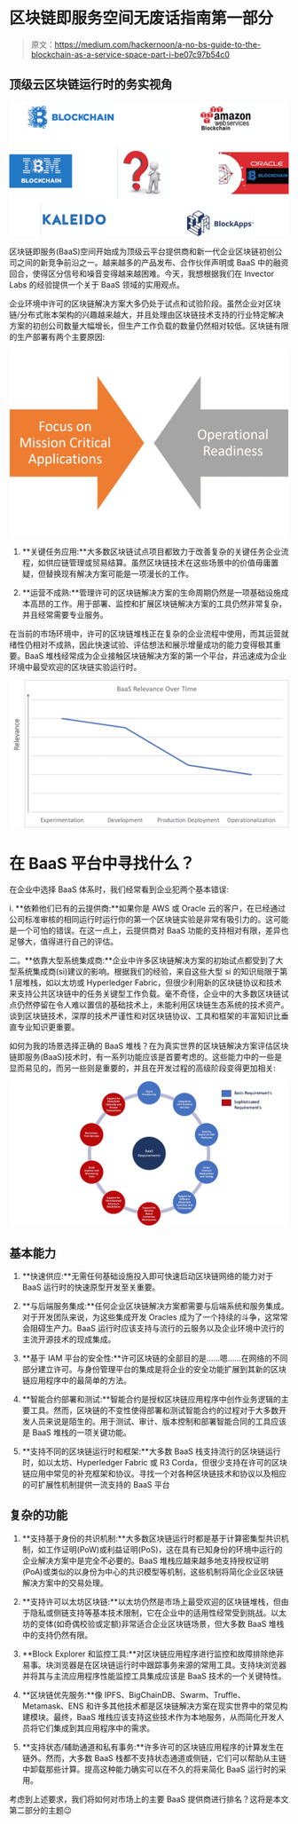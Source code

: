 # 区块链即服务空间无废话指南第一部分

> 原文：<https://medium.com/hackernoon/a-no-bs-guide-to-the-blockchain-as-a-service-space-part-i-be07c97b54c0>

## 顶级云区块链运行时的务实视角

![](img/e4bd4e03f20f62dfc3f64b00c2fba2a2.png)

区块链即服务(BaaS)空间开始成为顶级云平台提供商和新一代企业区块链初创公司之间的新竞争前沿之一。越来越多的产品发布、合作伙伴声明或 BaaS 中的融资回合，使得区分信号和噪音变得越来越困难。今天，我想根据我们在 Invector Labs 的经验提供一个关于 BaaS 领域的实用观点。

企业环境中许可的区块链解决方案大多仍处于试点和试验阶段。虽然企业对区块链/分布式账本架构的兴趣越来越大，并且处理由区块链技术支持的行业特定解决方案的初创公司数量大幅增长，但生产工作负载的数量仍然相对较低。区块链有限的生产部署有两个主要原因:

![](img/a377b023416b10af58237c007e3e0115.png)

1) **关键任务应用:**大多数区块链试点项目都致力于改善复杂的关键任务企业流程，如供应链管理或贸易结算。虽然区块链技术在这些场景中的价值毋庸置疑，但替换现有解决方案可能是一项漫长的工作。

2) **运营不成熟:**管理许可的区块链解决方案的生命周期仍然是一项基础设施成本高昂的工作。用于部署、监控和扩展区块链解决方案的工具仍然非常复杂，并且经常需要专业服务。

在当前的市场环境中，许可的区块链堆栈正在复杂的企业流程中使用，而其运营就绪性仍相对不成熟，因此快速试验、评估想法和展示增量成功的能力变得极其重要。BaaS 堆栈经常成为企业接触区块链解决方案的第一个平台，并迅速成为企业环境中最受欢迎的区块链实验运行时。

![](img/78d28162a176d0c9ed83e32d105d3bd1.png)

# 在 BaaS 平台中寻找什么？

在企业中选择 BaaS 体系时，我们经常看到企业犯两个基本错误:

i. **依赖他们已有的云提供商:**如果你是 AWS 或 Oracle 云的客户，在已经通过公司标准审核的相同运行时运行你的第一个区块链实验是非常有吸引力的。这可能是一个可怕的错误。在这一点上，云提供商对 BaaS 功能的支持相对有限，差异也足够大，值得进行自己的评估。

二。**依靠大型系统集成商:**企业中许多区块链解决方案的初始试点都受到了大型系统集成商(si)建议的影响。根据我们的经验，来自这些大型 si 的知识局限于第 1 层堆栈，如以太坊或 Hyperledger Fabric，但很少利用新的区块链协议和技术来支持公共区块链中的任务关键型工作负载。毫不奇怪，企业中的大多数区块链试点仍然停留在令人难以置信的基础技术上，未能利用区块链生态系统的技术资产。谈到区块链技术，深厚的技术严谨性和对区块链协议、工具和框架的丰富知识比垂直专业知识更重要。

如何为我的场景选择正确的 BaaS 堆栈？在为真实世界的区块链解决方案评估区块链即服务(BaaS)技术时，有一系列功能应该是首要考虑的。这些能力中的一些是显而易见的，而另一些则是重要的，并且在开发过程的高级阶段变得更加相关:

![](img/a86a22c1a2743f533095930ea3b2616b.png)

## 基本能力

1) **快速供应:**无需任何基础设施投入即可快速启动区块链网络的能力对于 BaaS 运行时的快速原型开发至关重要。

2) **与后端服务集成:**任何企业区块链解决方案都需要与后端系统和服务集成。对于开发团队来说，为这些集成开发 Oracles 成为了一个持续的斗争，这常常会阻碍生产力。BaaS 运行时应该支持与流行的云服务以及企业环境中流行的主流开源技术的现成集成。

3) **基于 IAM 平台的安全性:**许可区块链的全部目的是……嗯……在网络的不同部分建立许可。与身份管理平台的集成是将企业的安全功能扩展到其新的区块链应用程序中的最简单的方法。

4) **智能合约部署和测试:**智能合约是授权区块链应用程序中创作业务逻辑的主要工具。然而，区块链的不变性使得部署和测试智能合约的过程对于大多数开发人员来说是陌生的。用于测试、审计、版本控制和部署智能合同的工具应该是 BaaS 堆栈的一项关键功能。

5) **支持不同的区块链运行时和框架:**大多数 BaaS 栈支持流行的区块链运行时，如以太坊、Hyperledger Fabric 或 R3 Corda，但很少支持在许可的区块链应用中常见的补充框架和协议。寻找一个对各种区块链技术和协议以及相应的可扩展性机制提供一流支持的 BaaS 平台

## 复杂的功能

1) **支持基于身份的共识机制:**大多数区块链运行时都是基于计算密集型共识机制，如工作证明(PoW)或利益证明(PoS)，这在具有已知身份的环境中运行的企业解决方案中是完全不必要的。BaaS 堆栈应越来越多地支持授权证明(PoA)或类似的以身份为中心的共识模型等机制，这些机制将简化企业区块链解决方案中的交易处理。

2) **支持许可以太坊区块链:**以太坊仍然是市场上最受欢迎的区块链堆栈，但由于隐私或侧链支持等基本技术限制，它在企业中的适用性经常受到挑战。以太坊的变体(如奇偶校验或定额)非常适合企业区块链场景，但大多数 BaaS 堆栈中的支持仍然有限。

3) **Block Explorer 和监控工具:**对区块链应用程序进行监控和故障排除绝非易事。块浏览器是在区块链运行时中跟踪事务来源的常用工具。支持块浏览器并将其与主流应用程序性能监控工具集成应该是 BaaS 技术的一个关键特性。

4) **区块链优先服务:**像 IPFS、BigChainDB、Swarm、Truffle、Metamask、ENS 和许多其他技术都是区块链解决方案在现实世界中的常见构建模块。最终，BaaS 堆栈应该支持这些技术作为本地服务，从而简化开发人员将它们集成到其应用程序中的需求。

5) **支持状态/辅助通道和私有事务:**许多许可的区块链应用程序的计算发生在链外。然而，大多数 BaaS 栈都不支持状态通道或侧链，它们可以帮助从主链中卸载那些计算。提高这种能力确实可以在不久的将来简化 BaaS 运行时的采用。

考虑到上述要求，我们将如何对市场上的主要 BaaS 提供商进行排名？这将是本文第二部分的主题😉